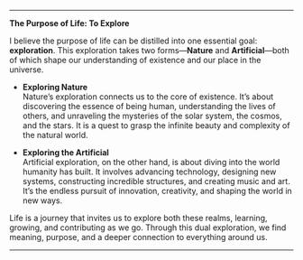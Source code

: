 
---
**The Purpose of Life: To Explore**

I believe the purpose of life can be distilled into one essential goal: **exploration**. This exploration takes two forms—**Nature** and **Artificial**—both of which shape our understanding of existence and our place in the universe.

- **Exploring Nature**  
    Nature’s exploration connects us to the core of existence. It’s about discovering the essence of being human, understanding the lives of others, and unraveling the mysteries of the solar system, the cosmos, and the stars. It is a quest to grasp the infinite beauty and complexity of the natural world.
    
- **Exploring the Artificial**  
    Artificial exploration, on the other hand, is about diving into the world humanity has built. It involves advancing technology, designing new systems, constructing incredible structures, and creating music and art. It’s the endless pursuit of innovation, creativity, and shaping the world in new ways.
    

Life is a journey that invites us to explore both these realms, learning, growing, and contributing as we go. Through this dual exploration, we find meaning, purpose, and a deeper connection to everything around us.

---
